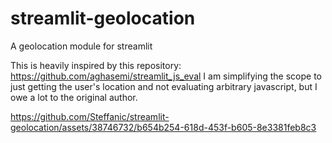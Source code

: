 # streamlit-geolocation
A geolocation module for streamlit


This is heavily inspired by this repository: https://github.com/aghasemi/streamlit_js_eval 
I am simplifying the scope to just getting the user's location and not evaluating arbitrary javascript, but I owe a lot to the original author.

https://github.com/Steffanic/streamlit-geolocation/assets/38746732/b654b254-618d-453f-b605-8e3381feb8c3

